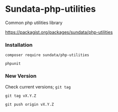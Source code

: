 # Sundata-php-utilities
Common php utilities library

https://packagist.org/packages/sundata/php-utilities

### Installation
`composer require sundata/php-utilities`

`phpunit`

### New Version
Check current versions;
`git tag`

`git tag vX.Y.Z`

`git push origin vX.Y.Z`